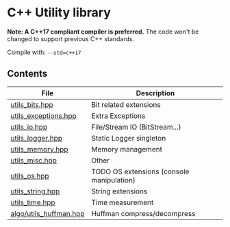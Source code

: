 # C++ Utility library

**Note: A C++17 compliant compiler is preferred.**
The code won't be changed to support previous C++ standards.

Compile with: `--std=c++17`

## Contents

| File                                                       | Description                               |
| ---------------------------------------------------------- | ----------------------------------------- |
| [utils_bits.hpp](utils_lib/utils_bits.hpp)                 | Bit related extensions                    |
| [utils_exceptions.hpp](utils_lib/utils_exceptions.hpp)     | Extra Exceptions                          |
| [utils_io.hpp](utils_lib/utils_io.hpp)                     | File/Stream IO (BitStream...)             |
| [utils_logger.hpp](utils_lib/utils_logger.hpp)             | Static Logger singleton                   |
| [utils_memory.hpp](utils_lib/utils_memory.hpp)             | Memory management                         |
| [utils_misc.hpp](utils_lib/utils_misc.hpp)                 | Other                                     |
| [utils_os.hpp](utils_lib/utils_os.hpp)                     | TODO OS extensions (console manipulation) |
| [utils_string.hpp](utils_lib/utils_string.hpp)             | String extensions                         |
| [utils_time.hpp](utils_lib/utils_time.hpp)                 | Time measurement                          |
| [algo/utils_huffman.hpp](utils_lib/algo/utils_huffman.hpp) | Huffman compress/decompress               |

